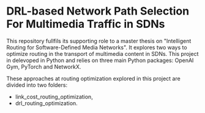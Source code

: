 # DRL-based Network Path Selection For Multimedia Traffic in SDNs #

This repository fullfils its supporting role to a master thesis on "Intelligent Routing for Software-Defined Media Networks". It explores two ways to optimize routing in the transport of multimedia content in SDNs. This project in delevoped in Python and relies on three main Python packages: OpenAI Gym, PyTorch and NetworkX.

These approaches at routing optimization explored in this project are divided into two folders:
  - link_cost_routing_optimization,
  - drl_routing_optimization.
